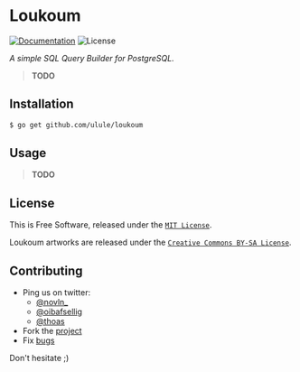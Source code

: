 # Loukoum

[![Documentation][godoc-img]][godoc-url]
![License][license-img]

*A simple SQL Query Builder for PostgreSQL.*

> **TODO**

## Installation

```bash
$ go get github.com/ulule/loukoum
```

## Usage

> **TODO**

## License

This is Free Software, released under the [`MIT License`](LICENSE).

Loukoum artworks are released under the [`Creative Commons BY-SA License`](docs/images/LICENSE).

## Contributing

* Ping us on twitter:
  * [@novln_](https://twitter.com/novln_)
  * [@oibafsellig](https://twitter.com/oibafsellig)
  * [@thoas](https://twitter.com/thoas)
* Fork the [project](https://github.com/ulule/loukoum)
* Fix [bugs](https://github.com/ulule/loukoum/issues)

Don't hesitate ;)

[godoc-url]: https://godoc.org/github.com/ulule/loukoum
[godoc-img]: https://godoc.org/github.com/ulule/loukoum?status.svg
[license-img]: https://img.shields.io/badge/license-MIT-blue.svg
